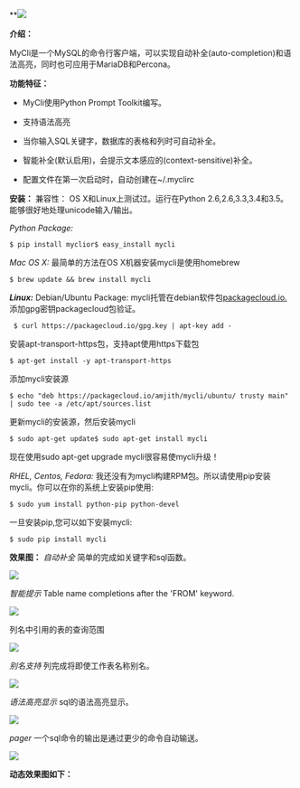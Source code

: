 **![](http://www.zerounix.com/images/database/mysql/main.gif)

**介绍：**

MyCli是一个MySQL的命令行客户端，可以实现自动补全(auto-completion)和语法高亮，同时也可应用于MariaDB和Percona。

**功能特征：**

*   MyCli使用Python Prompt Toolkit编写。

*   支持语法高亮

*   当你输入SQL关键字，数据库的表格和列时可自动补全。

*   智能补全(默认启用)，会提示文本感应的(context-sensitive)补全。

*   配置文件在第一次启动时，自动创建在~/.myclirc

**安装：**
兼容性：
OS X和Linux上测试过。运行在Python 2.6,2.6,3.3,3.4和3.5。能够很好地处理unicode输入/输出。

_Python Package:_

```
$ pip install myclior$ easy_install mycli
```

 _Mac OS X:_
最简单的方法在OS X机器安装mycli是使用homebrew

```
$ brew update && brew install mycli
```

**_Linux:_**
Debian/Ubuntu Package:
mycli托管在debian软件包[packagecloud.io.](packagecloud.io.)
添加gpg密钥packagecloud包验证。

```
 $ curl https://packagecloud.io/gpg.key | apt-key add -
```

安装apt-transport-https包，支持apt使用https下载包

```
$ apt-get install -y apt-transport-https
```

添加mycli安装源

```
$ echo "deb https://packagecloud.io/amjith/mycli/ubuntu/ trusty main" | sudo tee -a /etc/apt/sources.list
```

更新mycli的安装源，然后安装mycli

```
$ sudo apt-get update$ sudo apt-get install mycli
```

现在使用sudo apt-get upgrade mycli很容易使mycli升级！

_RHEL, Centos, Fedora:_
我还没有为mycli构建RPM包。所以请使用pip安装mycli。你可以在你的系统上安装pip使用:

```
$ sudo yum install python-pip python-devel
```

一旦安装pip,您可以如下安装mycli:

```
$ sudo pip install mycli
```
**效果图：**
_自动补全_
简单的完成如关键字和sql函数。

![](http://www.zerounix.com/images/database/mysql/auto-complite.png)

_智能提示_
Table name completions after the 'FROM' keyword.

![](http://www.zerounix.com/images/database/mysql/smart-completion.png)

列名中引用的表的查询范围

![](http://www.zerounix.com/images/database/mysql/columns.png)

_别名支持_
列完成将即使工作表名称别名。

![](http://www.zerounix.com/images/database/mysql/alias.png)

_语法高亮显示_
sql的语法高亮显示。

![](http://www.zerounix.com/images/database/mysql/syntax.png)

_pager_
一个sql命令的输出是通过更少的命令自动输送。

![](http://www.zerounix.com/images/database/mysql/pager.png)

**动态效果图如下：**

